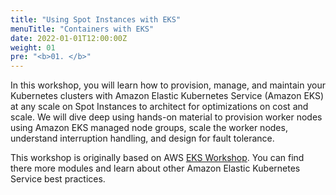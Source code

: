 ```yaml
---
title: "Using Spot Instances with EKS"
menuTitle: "Containers with EKS"
date: 2022-01-01T12:00:00Z
weight: 01
pre: "<b>01. </b>"
---
```


In this workshop, you will learn how to provision, manage, and maintain your Kubernetes 
clusters with Amazon Elastic Kubernetes Service (Amazon EKS) at any scale on Spot Instances to architect for optimizations on cost and scale. 
We will dive deep using hands-on material to provision worker nodes using Amazon EKS managed node groups, scale the worker nodes, understand interruption handling, and design for fault tolerance.

This workshop is originally based on AWS [EKS Workshop](https://eksworkshop.com/). You can find 
there more modules and learn about other Amazon Elastic Kubernetes Service best practices.

